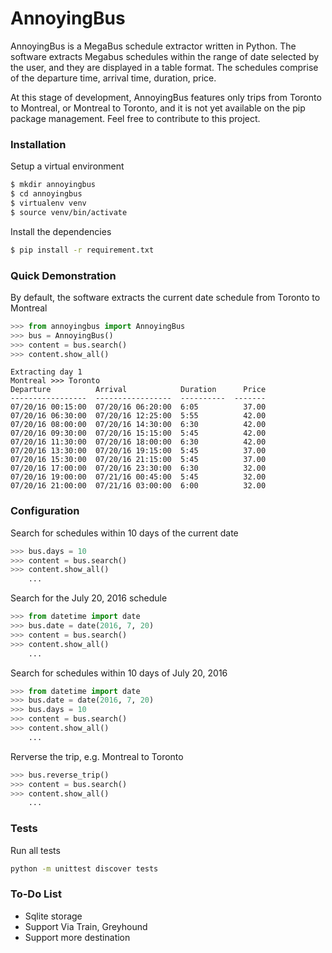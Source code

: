 # AnnoyingBus

AnnoyingBus is a MegaBus schedule extractor written in Python. The software extracts Megabus schedules within the range of date selected by the user, and they are displayed in a table format. The schedules comprise of the departure time, arrival time, duration, price. 

At this stage of development, AnnoyingBus features only trips from Toronto to Montreal, or Montreal to Toronto, and it is not yet available on the pip package management. Feel free to contribute to this project.

### Installation
Setup a virtual environment
```sh
$ mkdir annoyingbus
$ cd annoyingbus
$ virtualenv venv
$ source venv/bin/activate
```
Install the dependencies
```sh
$ pip install -r requirement.txt
```

### Quick Demonstration
By default, the software extracts the current date schedule from Toronto to Montreal
```python
>>> from annoyingbus import AnnoyingBus
>>> bus = AnnoyingBus()
>>> content = bus.search()
>>> content.show_all()
```
```
Extracting day 1
Montreal >>> Toronto
Departure          Arrival            Duration      Price
-----------------  -----------------  ----------  -------
07/20/16 00:15:00  07/20/16 06:20:00  6:05          37.00
07/20/16 06:30:00  07/20/16 12:25:00  5:55          42.00
07/20/16 08:00:00  07/20/16 14:30:00  6:30          42.00
07/20/16 09:30:00  07/20/16 15:15:00  5:45          42.00
07/20/16 11:30:00  07/20/16 18:00:00  6:30          42.00
07/20/16 13:30:00  07/20/16 19:15:00  5:45          37.00
07/20/16 15:30:00  07/20/16 21:15:00  5:45          37.00
07/20/16 17:00:00  07/20/16 23:30:00  6:30          32.00
07/20/16 19:00:00  07/21/16 00:45:00  5:45          32.00
07/20/16 21:00:00  07/21/16 03:00:00  6:00          32.00
```

### Configuration
Search for schedules within 10 days of the current date
```python
>>> bus.days = 10
>>> content = bus.search()
>>> content.show_all()
    ...
```

Search for the July 20, 2016 schedule
```python
>>> from datetime import date
>>> bus.date = date(2016, 7, 20)
>>> content = bus.search()
>>> content.show_all()
    ...
```

Search for schedules within 10 days of July 20, 2016
```python
>>> from datetime import date
>>> bus.date = date(2016, 7, 20)
>>> bus.days = 10
>>> content = bus.search()
>>> content.show_all()
    ...
```
Rerverse the trip, e.g. Montreal to Toronto
```python
>>> bus.reverse_trip()
>>> content = bus.search()
>>> content.show_all()
    ...
```

### Tests
Run all tests
```sh
python -m unittest discover tests
```

### To-Do List
* Sqlite storage
* Support Via Train, Greyhound
* Support more destination

